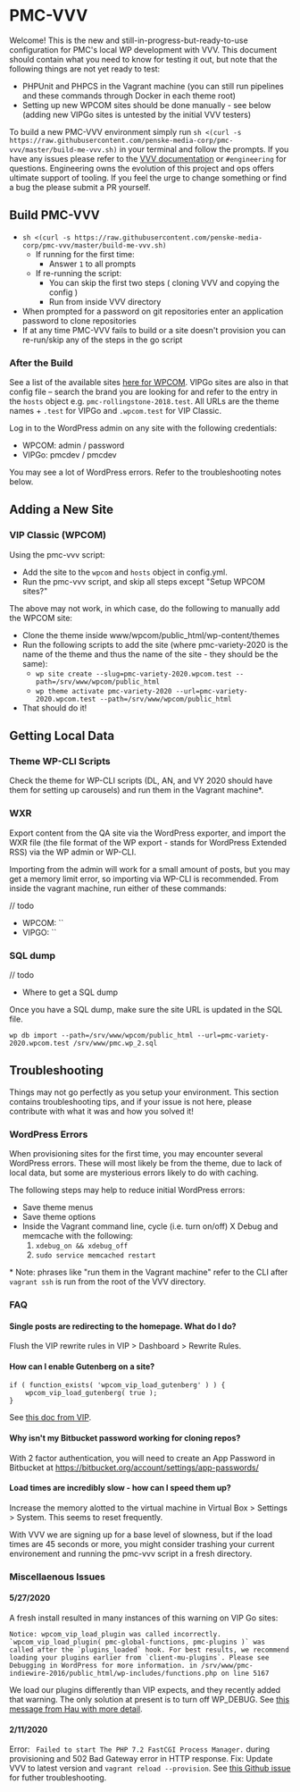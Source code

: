 # PMC-VVV

Welcome! This is the new and still-in-progress-but-ready-to-use configuration for PMC's local WP development with VVV. This document should contain what you need to know for testing it out, but note that the following things are not yet ready to test:

* PHPUnit and PHPCS in the Vagrant machine (you can still run pipelines and these commands through Docker in each theme root)
* Setting up new WPCOM sites should be done manually - see below (adding new VIPGo sites is untested by the initial VVV testers)

To build a new PMC-VVV environment simply run `sh <(curl -s https://raw.githubusercontent.com/penske-media-corp/pmc-vvv/master/build-me-vvv.sh)` in your terminal and follow the prompts. If you have any issues please refer to the [VVV documentation](https://varyingvagrantvagrants.org/) or `#engineering` for questions. Engineering owns the evolution of this project and ops offers ultimate support of tooling. If you feel the urge to change something or find a bug the please submit a PR yourself.

## Build PMC-VVV

- `sh <(curl -s https://raw.githubusercontent.com/penske-media-corp/pmc-vvv/master/build-me-vvv.sh)`
  - If running for the first time:
    - Answer `1` to all prompts
  - If re-running the script:
    - You can skip the first two steps ( cloning VVV and copying the config )
    - Run from inside VVV directory
- When prompted for a password on git repositories enter an application password to clone repositories
- If at any time PMC-VVV fails to build or a site doesn't provision you can re-run/skip any of the steps in the go script

### After the Build

See a list of the available sites [here for WPCOM](https://github.com/penske-media-corp/pmc-vvv/blob/master/config.yml#L6). VIPGo sites are also in that config file – search the brand you are looking for and refer to the entry in the `hosts` object e.g. `pmc-rollingstone-2018.test`. All URLs are the theme names + `.test` for VIPGo and `.wpcom.test` for VIP Classic.

Log in to the WordPress admin on any site with the following credentials:

* WPCOM: admin / password
* VIPGo: pmcdev / pmcdev

You may see a lot of WordPress errors. Refer to the troubleshooting notes below.

## Adding a New Site

### VIP Classic (WPCOM)

Using the pmc-vvv script:

* Add the site to the `wpcom` and `hosts` object in config.yml.
* Run the pmc-vvv script, and skip all steps except "Setup WPCOM sites?"

The above may not work, in which case, do the following to manually add the WPCOM site:

* Clone the theme inside www/wpcom/public_html/wp-content/themes
* Run the following scripts to add the site (where pmc-variety-2020 is the name of the theme and thus the name of the site - they should be the same):
    * `wp site create --slug=pmc-variety-2020.wpcom.test --path=/srv/www/wpcom/public_html`
    * `wp theme activate pmc-variety-2020 --url=pmc-variety-2020.wpcom.test --path=/srv/www/wpcom/public_html`
* That should do it!

## Getting Local Data

### Theme WP-CLI Scripts

Check the theme for WP-CLI scripts (DL, AN, and VY 2020 should have them for setting up carousels) and run them in the Vagrant machine*.

### WXR

Export content from the QA site via the WordPress exporter, and import the WXR file (the file format of the WP export - stands for WordPress Extended RSS) via the WP admin or WP-CLI.

Importing from the admin will work for a small amount of posts, but you may get a memory limit error, so importing via WP-CLI is recommended. From inside the vagrant machine, run either of these commands:

// todo

* WPCOM: ``
* VIPGO: ``

### SQL dump

// todo

* Where to get a SQL dump

Once you have a SQL dump, make sure the site URL is updated in the SQL file.

`wp db import --path=/srv/www/wpcom/public_html --url=pmc-variety-2020.wpcom.test /srv/www/pmc.wp_2.sql`

## Troubleshooting

Things may not go perfectly as you setup your environment. This section contains troubleshooting tips, and if your issue is not here, please contribute with what it was and how you solved it!

### WordPress Errors

When provisioning sites for the first time, you may encounter several WordPress errors. These will most likely be from the theme, due to lack of local data, but some are mysterious errors likely to do with caching.

The following steps may help to reduce initial WordPress errors:

* Save theme menus
* Save theme options
* Inside the Vagrant command line, cycle (i.e. turn on/off) X Debug and memcache with the following:
    1. `xdebug_on && xdebug_off`
    2. `sudo service memcached restart`

\* Note: phrases like "run them in the Vagrant machine" refer to the CLI after `vagrant ssh` is run from the root of the VVV directory.

### FAQ

#### Single posts are redirecting to the homepage. What do I do?

Flush the VIP rewrite rules in VIP > Dashboard > Rewrite Rules.

#### How can I enable Gutenberg on a site?

```
if ( function_exists( 'wpcom_vip_load_gutenberg' ) ) {
	wpcom_vip_load_gutenberg( true );
}
```

See [this doc from VIP](https://wpvip.com/documentation/vip-go/loading-gutenberg/).

#### Why isn't my Bitbucket password working for cloning repos?

With 2 factor authentication, you will need to create an App Password in Bitbucket at https://bitbucket.org/account/settings/app-passwords/

#### Load times are incredibly slow - how can I speed them up?

Increase the memory alotted to the virtual machine in Virtual Box > Settings > System. This seems to reset frequently.

With VVV we are signing up for a base level of slowness, but if the load times are 45 seconds or more, you might consider trashing your current environement and running the pmc-vvv script in a fresh directory.

### Miscellaenous Issues

#### 5/27/2020

A fresh install resulted in many instances of this warning on VIP Go sites:
```
Notice: wpcom_vip_load_plugin was called incorrectly. `wpcom_vip_load_plugin( pmc-global-functions, pmc-plugins )` was called after the `plugins_loaded` hook. For best results, we recommend loading your plugins earlier from `client-mu-plugins`. Please see Debugging in WordPress for more information. in /srv/www/pmc-indiewire-2016/public_html/wp-includes/functions.php on line 5167
```

We load our plugins differently than VIP expects, and they recently added that warning. The only solution at present is to turn off WP_DEBUG. See [this message from Hau with more detail](https://penskemediacorp.slack.com/archives/C0AN3PRLP/p1590607456193000?thread_ts=1590606873.190100&cid=C0AN3PRLP).

#### 2/11/2020

Error: ` Failed to start The PHP 7.2 FastCGI Process Manager.` during provisioning and 502 Bad Gateway error in HTTP response.
Fix: Update VVV to latest version and `vagrant reload --provision`. See [this Github issue](https://github.com/Varying-Vagrant-Vagrants/VVV/issues/2061#issuecomment-583557584) for futher troubleshooting.
